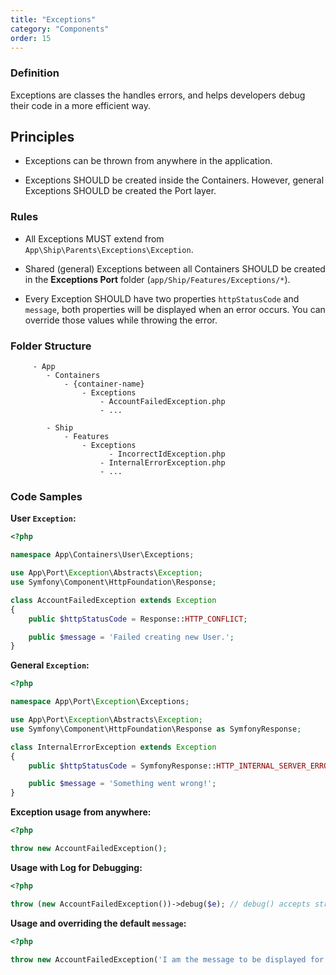 ```yaml
---
title: "Exceptions"
category: "Components"
order: 15
---
```


### Definition

Exceptions are classes the handles errors, and helps developers debug their code in a more efficient way.

## Principles

- Exceptions can be thrown from anywhere in the application.

- Exceptions SHOULD be created inside the Containers. However, general Exceptions SHOULD be created the Port layer.

### Rules

- All Exceptions MUST extend from `App\Ship\Parents\Exceptions\Exception`.

- Shared (general) Exceptions between all Containers SHOULD be created in the **Exceptions Port** folder (`app/Ship/Features/Exceptions/*`).

- Every Exception SHOULD have two properties `httpStatusCode` and `message`, both properties will be displayed when an error occurs. You can override those values while throwing the error.

### Folder Structure

```
	 - App
	    - Containers
	        - {container-name}
	            - Exceptions
	                - AccountFailedException.php
	                - ...
	                
	    - Ship    
	        - Features
	            - Exceptions
	            	  - IncorrectIdException.php
	                - InternalErrorException.php
	                - ... 
```

### Code Samples

**User `Exception`:**

```php
<?php

namespace App\Containers\User\Exceptions;

use App\Port\Exception\Abstracts\Exception;
use Symfony\Component\HttpFoundation\Response;

class AccountFailedException extends Exception
{
    public $httpStatusCode = Response::HTTP_CONFLICT;

    public $message = 'Failed creating new User.';
}
```
	 
**General `Exception`:**

```php
<?php

namespace App\Port\Exception\Exceptions;

use App\Port\Exception\Abstracts\Exception;
use Symfony\Component\HttpFoundation\Response as SymfonyResponse;

class InternalErrorException extends Exception
{
    public $httpStatusCode = SymfonyResponse::HTTP_INTERNAL_SERVER_ERROR;

    public $message = 'Something went wrong!';
}
```

**Exception usage from anywhere:** 

```php
<?php

throw new AccountFailedException(); 
```

**Usage with Log for Debugging:** 

```php
<?php

throw (new AccountFailedException())->debug($e); // debug() accepts string or \Exception instance 
```

**Usage and overriding the default `message`:** 

```php
<?php

throw new AccountFailedException('I am the message to be displayed for the user'); 

```